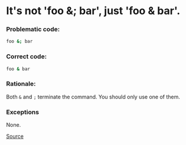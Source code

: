 # It's not 'foo &; bar', just 'foo & bar'.

### Problematic code:

```sh
foo &; bar
```

### Correct code:

```sh
foo & bar
```

### Rationale:

Both `&` and `;` terminate the command. You should only use one of them.



### Exceptions

None.

[Source](https://github.com/koalaman/shellcheck/wiki/SC1045)


